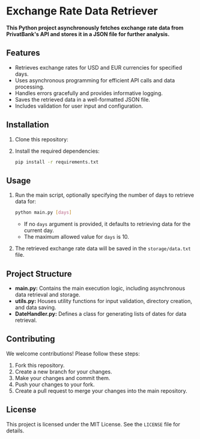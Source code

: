  
# Exchange Rate Data Retriever

**This Python project asynchronously fetches exchange rate data from PrivatBank's API and stores it in a JSON file for further analysis.**

## Features

- Retrieves exchange rates for USD and EUR currencies for specified days.
- Uses asynchronous programming for efficient API calls and data processing.
- Handles errors gracefully and provides informative logging.
- Saves the retrieved data in a well-formatted JSON file.
- Includes validation for user input and configuration.

## Installation

1. Clone this repository:
   
2. Install the required dependencies:
   ```bash
   pip install -r requirements.txt
   ```

## Usage

1. Run the main script, optionally specifying the number of days to retrieve data for:
   ```bash
   python main.py [days]
   ```
   - If no `days` argument is provided, it defaults to retrieving data for the current day.
   - The maximum allowed value for `days` is 10.

2. The retrieved exchange rate data will be saved in the `storage/data.txt` file.

## Project Structure

- **main.py:** Contains the main execution logic, including asynchronous data retrieval and storage.
- **utils.py:** Houses utility functions for input validation, directory creation, and data saving.
- **DateHandler.py:** Defines a class for generating lists of dates for data retrieval.

## Contributing

We welcome contributions! Please follow these steps:

1. Fork this repository.
2. Create a new branch for your changes.
3. Make your changes and commit them.
4. Push your changes to your fork.
5. Create a pull request to merge your changes into the main repository.

## License

This project is licensed under the MIT License. See the `LICENSE` file for details.
